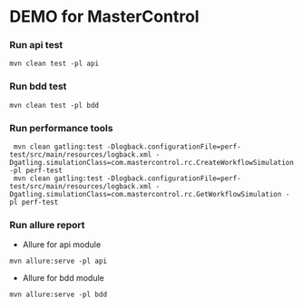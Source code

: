 # DEMO for MasterControl

### Run api test 
```
mvn clean test -pl api
```

### Run bdd test
```
mvn clean test -pl bdd
```
### Run performance tools
```
 mvn clean gatling:test -Dlogback.configurationFile=perf-test/src/main/resources/logback.xml -Dgatling.simulationClass=com.mastercontrol.rc.CreateWorkflowSimulation -pl perf-test
 mvn clean gatling:test -Dlogback.configurationFile=perf-test/src/main/resources/logback.xml -Dgatling.simulationClass=com.mastercontrol.rc.GetWorkflowSimulation -pl perf-test
```

### Run allure report 
* Allure for api module
```
mvn allure:serve -pl api
```
* Allure for bdd module
```
mvn allure:serve -pl bdd
```

